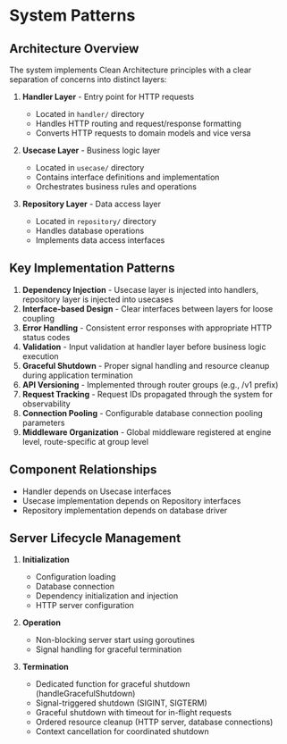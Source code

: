 # System Patterns

## Architecture Overview
The system implements Clean Architecture principles with a clear separation of concerns into distinct layers:

1. **Handler Layer** - Entry point for HTTP requests
   - Located in `handler/` directory
   - Handles HTTP routing and request/response formatting
   - Converts HTTP requests to domain models and vice versa

2. **Usecase Layer** - Business logic layer
   - Located in `usecase/` directory
   - Contains interface definitions and implementation
   - Orchestrates business rules and operations

3. **Repository Layer** - Data access layer
   - Located in `repository/` directory
   - Handles database operations
   - Implements data access interfaces

## Key Implementation Patterns
1. **Dependency Injection** - Usecase layer is injected into handlers, repository layer is injected into usecases
2. **Interface-based Design** - Clear interfaces between layers for loose coupling
3. **Error Handling** - Consistent error responses with appropriate HTTP status codes
4. **Validation** - Input validation at handler layer before business logic execution
5. **Graceful Shutdown** - Proper signal handling and resource cleanup during application termination
6. **API Versioning** - Implemented through router groups (e.g., /v1 prefix)
7. **Request Tracking** - Request IDs propagated through the system for observability
8. **Connection Pooling** - Configurable database connection pooling parameters
9. **Middleware Organization** - Global middleware registered at engine level, route-specific at group level

## Component Relationships
- Handler depends on Usecase interfaces
- Usecase implementation depends on Repository interfaces
- Repository implementation depends on database driver

## Server Lifecycle Management
1. **Initialization**
   - Configuration loading
   - Database connection
   - Dependency initialization and injection
   - HTTP server configuration

2. **Operation**
   - Non-blocking server start using goroutines
   - Signal handling for graceful termination

3. **Termination**
   - Dedicated function for graceful shutdown (handleGracefulShutdown)
   - Signal-triggered shutdown (SIGINT, SIGTERM)
   - Graceful shutdown with timeout for in-flight requests
   - Ordered resource cleanup (HTTP server, database connections)
   - Context cancellation for coordinated shutdown
